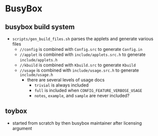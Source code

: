 BusyBox
=======

## busybox build system

- `scripts/gen_build_files.sh` parses the applets and generate various files
  - `//config` is combined with `Config.src` to generate `Config.in`
  - `//applet` is combined with `include/applets.src.h` to generate
    `include/applets.h`
  - `//kbuild` is combined with `Kbuild.src` to generate `Kbuild`
  - `//usage` is combined with `include/usage.src.h` to generate
    `include/usage.h`
    - there are several levels of usage docs
      - `trivial` is always included
      - `full` is included when `CONFIG_FEATURE_VERBOSE_USAGE`
      - `notes`, `example`, and `sample` are never included?

## toybox

- started from scratch by then busybox maintainer after licensing argument
